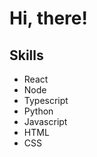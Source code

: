 <h1>Hi, there!</h1>

<h2>Skills</h2>
<ul>
    <li>React</li>
    <li>Node</li>
    <li>Typescript</li>
    <li>Python</li>
    <li>Javascript</li>
    <li>HTML</li>
    <li>CSS</li>
</ul>


